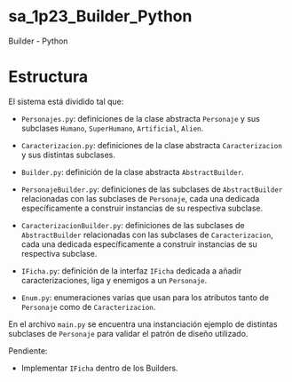 # sa_1p23_Builder_Python
Builder - Python

# Estructura

El sistema está dividido tal que:

- `Personajes.py`: definiciones de la clase abstracta `Personaje` y sus subclases `Humano`, `SuperHumano`, `Artificial`, `Alien`.

- `Caracterizacion.py`: definiciones de la clase abstracta `Caracterizacion` y sus distintas subclases.

- `Builder.py`: definición de la clase abstracta `AbstractBuilder`.

- `PersonajeBuilder.py`: definiciones de las subclases de `AbstractBuilder` relacionadas con las subclases de `Personaje`,
cada una dedicada específicamente a construir instancias de su respectiva subclase.

- `CaracterizacionBuilder.py`: definiciones de las subclases de `AbstractBuilder` relacionadas con las subclases de `Caracterizacion`,
cada una dedicada específicamente a construir instancias de su respectiva subclase.

- `IFicha.py`: definición de la interfaz `IFicha` dedicada a añadir caracterizaciones, liga y enemigos a un `Personaje`.

- `Enum.py`: enumeraciones varias que usan para los atributos tanto de `Personaje` como de `Caracterizacion`.

En el archivo `main.py` se encuentra una instanciación ejemplo de distintas subclases de `Personaje` para validar el patrón de diseño utilizado.

Pendiente:

- Implementar `IFicha` dentro de los Builders.
